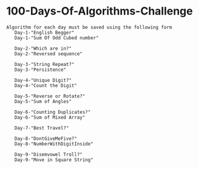 # 100-Days-Of-Algorithms-Challenge
    Algorithm for each day must be saved using the following form
       Day-1-"English Begger"
       Day-1-"Sum Of Odd Cubed number"
       
       Day-2-"Which are in?"
       Day-2-"Reversed sequence"
       
       Day-3-"String Repeat?"
       Day-3-"Persistence"
       
       Day-4-"Unique Digit?"
       Day-4-"Count the Digit"
       
       Day-5-"Reverse or Rotate?"
       Day-5-"Sum of Angles"
       
       Day-6-"Counting Duplicates?"
       Day-6-"Sum of Mixed Array"
       
       Day-7-"Best Travel?"
       
       Day-8-"DontGiveMeFive?"
       Day-8-"NumberWithDigitInside"
       
       Day-9-"Disemvowel Troll?"
       Day-9-"Move in Square String"

